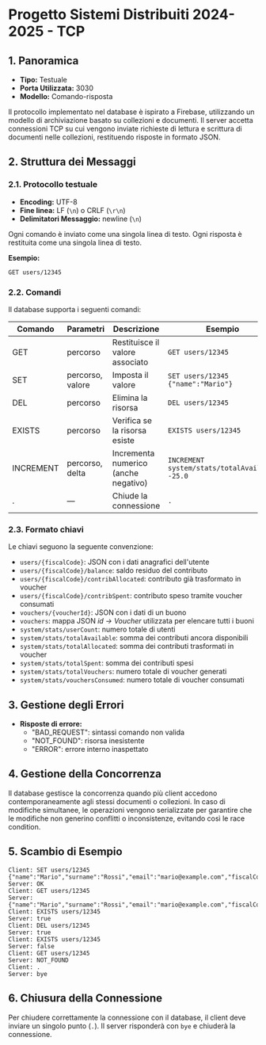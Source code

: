 # Progetto Sistemi Distribuiti 2024-2025 - TCP

## 1. Panoramica

- **Tipo:** Testuale
- **Porta Utilizzata:** 3030
- **Modello:** Comando-risposta

Il protocollo implementato nel database è ispirato a Firebase, utilizzando un modello di archiviazione basato su collezioni e documenti. Il server accetta connessioni TCP su cui vengono inviate richieste di lettura e scrittura di documenti nelle collezioni, restituendo risposte in formato JSON.

## 2. Struttura dei Messaggi

### 2.1. Protocollo testuale

- **Encoding:** UTF-8
- **Fine linea:** LF (`\n`) o CRLF (`\r\n`)
- **Delimitatori Messaggio:** newline (`\n`)

Ogni comando è inviato come una singola linea di testo. Ogni risposta è restituita come una singola linea di testo.

**Esempio:**
```
GET users/12345
```

### 2.2. Comandi

Il database supporta i seguenti comandi:

| Comando | Parametri         | Descrizione                                | Esempio                |
|---------|-------------------|--------------------------------------------|------------------------|
| GET     | percorso         | Restituisce il valore associato | `GET users/12345` |
| SET     | percorso, valore | Imposta il valore | `SET users/12345 {"name":"Mario"}` |
| DEL     | percorso         | Elimina la risorsa | `DEL users/12345` |
| EXISTS  | percorso         | Verifica se la risorsa esiste | `EXISTS users/12345` |
| INCREMENT | percorso, delta | Incrementa numerico (anche negativo) | `INCREMENT system/stats/totalAvailable -25.0` |
| .       | —               | Chiude la connessione | `.` |

### 2.3. Formato chiavi

Le chiavi seguono la seguente convenzione:

- `users/{fiscalCode}`: JSON con i dati anagrafici dell'utente
- `users/{fiscalCode}/balance`: saldo residuo del contributo
- `users/{fiscalCode}/contribAllocated`: contributo già trasformato in voucher
- `users/{fiscalCode}/contribSpent`: contributo speso tramite voucher consumati
- `vouchers/{voucherId}`: JSON con i dati di un buono
- `vouchers`: mappa JSON *id → Voucher* utilizzata per elencare tutti i buoni
- `system/stats/userCount`: numero totale di utenti
- `system/stats/totalAvailable`: somma dei contributi ancora disponibili
- `system/stats/totalAllocated`: somma dei contributi trasformati in voucher
- `system/stats/totalSpent`: somma dei contributi spesi
- `system/stats/totalVouchers`: numero totale di voucher generati
- `system/stats/vouchersConsumed`: numero totale di voucher consumati

## 3. Gestione degli Errori

- **Risposte di errore:** 
  - "BAD_REQUEST": sintassi comando non valida
  - "NOT_FOUND": risorsa inesistente
  - "ERROR": errore interno inaspettato

## 4. Gestione della Concorrenza

Il database gestisce la concorrenza quando più client accedono contemporaneamente agli stessi documenti o collezioni. In caso di modifiche simultanee, le operazioni vengono serializzate per garantire che le modifiche non generino conflitti o inconsistenze, evitando così le race condition.

## 5. Scambio di Esempio

```
Client: SET users/12345 {"name":"Mario","surname":"Rossi","email":"mario@example.com","fiscalCode":"12345"}
Server: OK
Client: GET users/12345
Server: {"name":"Mario","surname":"Rossi","email":"mario@example.com","fiscalCode":"12345"}
Client: EXISTS users/12345
Server: true
Client: DEL users/12345
Server: true
Client: EXISTS users/12345
Server: false
Client: GET users/12345
Server: NOT_FOUND
Client: .
Server: bye
```

## 6. Chiusura della Connessione

Per chiudere correttamente la connessione con il database, il client deve inviare un singolo punto (`.`). Il server risponderà con `bye` e chiuderà la connessione.
